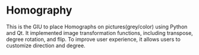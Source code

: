 # Homography
 This is the GIU to place Homographs on pictures(grey/color) using Python and Qt. It implemented image transformation functions, including transpose, degree rotation, and flip. To improve user experience, it allows users to customize direction and degree.
